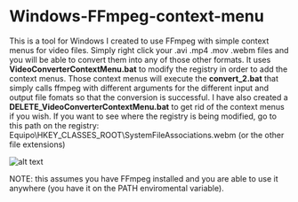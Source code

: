 # Windows-FFmpeg-context-menu
This is a tool for Windows I created to use FFmpeg with simple context menus for video files. Simply right click your .avi .mp4 .mov .webm files and you will be able to convert them into any of those other formats. It uses <strong>VideoConverterContextMenu.bat</strong> to modify the registry in order to add the context menus. Those context menus will execute the <strong>convert_2.bat</strong> that simply calls ffmpeg with different arguments for the different input and output file fomats so that the conversion is successful. I have also created a <strong>DELETE_VideoConverterContextMenu.bat</strong> to get rid of the context menus if you wish. If you want to see where the registry is being modified, go to this path on the registry:
Equipo\HKEY_CLASSES_ROOT\SystemFileAssociations\.webm (or the other file extensions)

![alt text](https://res.cloudinary.com/dionckchd/image/upload/v1702043070/kjjhac4njse1urbmvqvo.png)

NOTE: this assumes you have FFmpeg installed and you are able to use it anywhere (you have it on the PATH enviromental variable).
